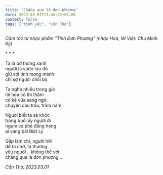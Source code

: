 ```yaml
---
title: "Chẳng qua là đơn phương"
date: 2023-03-01T21:44:22+07:00
contest: false
tags: ["tình yêu", "Cần Thơ"]
---
```

*Cảm tác từ nhạc phẩm "Tình Đơn Phương" (nhạc Hoa, lời Việt: Chu Minh Ký)*  
  
\* \* \*
  
Ta là bờ thông xanh  
người là vườn lựu đỏ  
giữ sợi tình mong manh  
chỉ sợ người chối bỏ  
  
Ta nghe nhiều trong gió  
lời hoa cỏ thì thầm  
có kẻ vừa sang ngỏ:  
chuyện cau trầu, trăm năm  
  
Người biết ta sẽ khóc  
trong buổi ấy người đi  
ngụm cà phê đắng họng  
ai vang bài Biệt Ly  
  
Gặp làm chi, người hỡi  
để ta chờ, ta thương  
yêu người .. không thể với  
chẳng qua là đơn phương ..  
  
*Cần Thơ, 2023.03.01*  